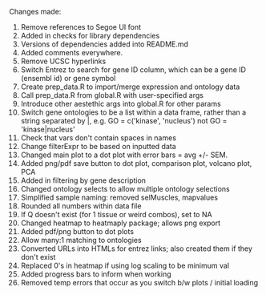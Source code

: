 Changes made:
  1. Remove references to Segoe UI font
  2. Added in checks for library dependencies
  3. Versions of dependencies added into README.md
  4. Added comments everywhere.
  5. Remove UCSC hyperlinks
  6. Switch Entrez to search for gene ID column, which can be a gene ID (ensembl id) or gene symbol
  7. Create prep_data.R to import/merge expression and ontology data
  8. Call prep_data.R from global.R with user-specified args
  9. Introduce other aestethic args into global.R for other params
  10. Switch gene ontologies to be a list within a data frame, rather than a string separated by |, e.g. GO = c('kinase', 'nucleus') not GO = 'kinase|nucleus'
  11. Check that vars don't contain spaces in names
  12. Change filterExpr to be based on inputted data
  13. Changed main plot to a dot plot with error bars = avg +/- SEM.
  14. Added png/pdf save button to dot plot, comparison plot, volcano plot, PCA
  16. Added in filtering by gene description
  16. Changed ontology selects to allow multiple ontology selections
  17. Simplified sample naming: removed selMuscles, mapvalues
  18. Rounded all numbers within data file
  19. If Q doesn't exist (for 1 tissue or weird combos), set to NA
  20. Changed heatmap to heatmaply package; allows png export
  21. Added pdf/png button to dot plots
  22. Allow many:1 matching to ontologies
  23. Converted URLs into HTMLs for entrez links; also created them if they don't exist
  24. Replaced 0's in heatmap if using log scaling to be minimum val
  25. Added progress bars to inform when working
  26. Removed temp errors that occur as you switch b/w plots / initial loading
  